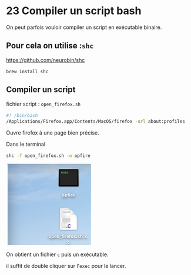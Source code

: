 # 23 Compiler un script bash

On peut parfois vouloir compiler un script en exécutable binaire.

## Pour cela on utilise :`shc`

https://github.com/neurobin/shc

```
brew install shc
```



## Compiler un script

fichier script : `open_firefox.sh`

```bash
#! /bin/bash
/Applications/Firefox.app/Contents/MacOS/firefox -url about:profiles
```

Ouvre firefox à une page bien précise.

Dans le terminal

```bash
shc -f open_firefox.sh -o opfire
```

<img src="assets/Screenshot 2020-09-20 at 10.51.49.png" alt="Screenshot 2020-09-20 at 10.51.49" style="zoom:50%;" />

On obtient un fichier `c` puis un exécutable.

il suffit de double cliquer sur l'`exec` pour le lancer.